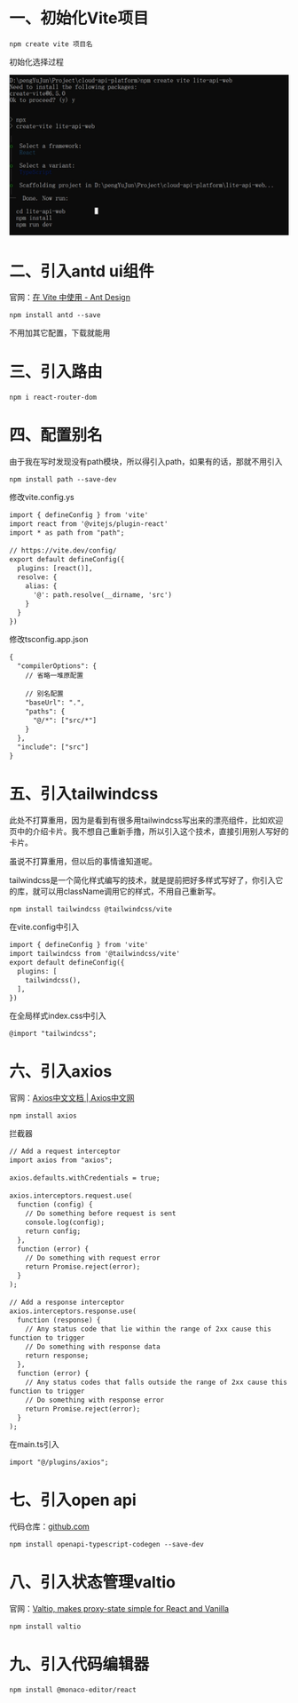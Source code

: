 # 一、初始化Vite项目

```
npm create vite 项目名
```

初始化选择过程

![vite初始化过程](images/vite初始化过程.png)

# 二、引入antd ui组件

官网：[在 Vite 中使用 - Ant Design](https://ant-design.antgroup.com/docs/react/use-with-vite-cn)

```
npm install antd --save
```

不用加其它配置，下载就能用

# 三、引入路由

```
npm i react-router-dom
```

# 四、配置别名

由于我在写时发现没有path模块，所以得引入path，如果有的话，那就不用引入

```
npm install path --save-dev
```

修改vite.config.ys

```
import { defineConfig } from 'vite'
import react from '@vitejs/plugin-react'
import * as path from "path";

// https://vite.dev/config/
export default defineConfig({
  plugins: [react()],
  resolve: {
    alias: {
      '@': path.resolve(__dirname, 'src')
    }
  }
})
```

修改tsconfig.app.json

```
{
  "compilerOptions": {
    // 省略一堆原配置

    // 别名配置
    "baseUrl": ".",
    "paths": {
      "@/*": ["src/*"]
    }
  },
  "include": ["src"]
}
```

# 五、引入tailwindcss

此处不打算重用，因为是看到有很多用tailwindcss写出来的漂亮组件，比如欢迎页中的介绍卡片。我不想自己重新手撸，所以引入这个技术，直接引用别人写好的卡片。

虽说不打算重用，但以后的事情谁知道呢。

tailwindcss是一个简化样式编写的技术，就是提前把好多样式写好了，你引入它的库，就可以用className调用它的样式，不用自己重新写。

```
npm install tailwindcss @tailwindcss/vite
```

在vite.config中引入

```
import { defineConfig } from 'vite'
import tailwindcss from '@tailwindcss/vite'
export default defineConfig({
  plugins: [
    tailwindcss(),
  ],
})
```

在全局样式index.css中引入

```
@import "tailwindcss";
```

# 六、引入axios

官网：[Axios中文文档 | Axios中文网](https://www.axios-http.cn/)

```
npm install axios
```
拦截器

```
// Add a request interceptor
import axios from "axios";

axios.defaults.withCredentials = true;

axios.interceptors.request.use(
  function (config) {
    // Do something before request is sent
    console.log(config);
    return config;
  },
  function (error) {
    // Do something with request error
    return Promise.reject(error);
  }
);

// Add a response interceptor
axios.interceptors.response.use(
  function (response) {
    // Any status code that lie within the range of 2xx cause this function to trigger
    // Do something with response data
    return response;
  },
  function (error) {
    // Any status codes that falls outside the range of 2xx cause this function to trigger
    // Do something with response error
    return Promise.reject(error);
  }
);

```

在main.ts引入

```
import "@/plugins/axios";
```

# 七、引入open api

代码仓库：[github.com](https://github.com/ferdikoomen/openapi-typescript-codegen)

```
npm install openapi-typescript-codegen --save-dev
```

# 八、引入状态管理valtio

官网：[Valtio, makes proxy-state simple for React and Vanilla](https://valtio.dev/)

```
npm install valtio
```

# 九、引入代码编辑器

```
npm install @monaco-editor/react
```

